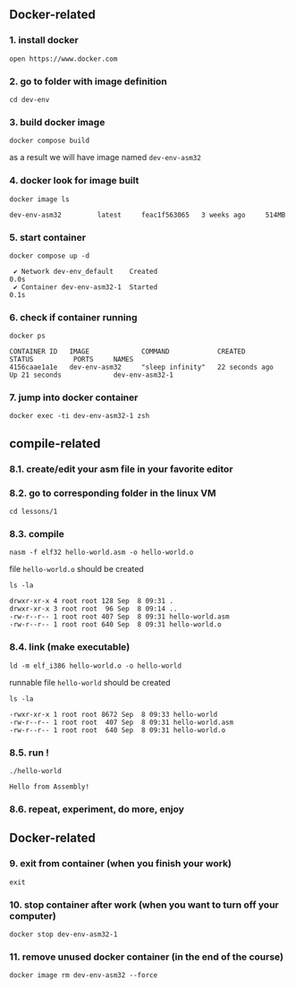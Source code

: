 ## Docker-related

### 1. install docker

```shell
open https://www.docker.com
```

### 2. go to folder with image definition

```shell
cd dev-env
```

### 3. build docker image

```shell
docker compose build
```

as a result we will have image named `dev-env-asm32`

### 4. docker look for image built

```shell
docker image ls
```

```terminaloutput
dev-env-asm32         latest     feac1f563065   3 weeks ago     514MB
```

### 5. start container

```shell
docker compose up -d
```

```terminaloutput
 ✔ Network dev-env_default    Created                                                                                                                                      0.0s 
 ✔ Container dev-env-asm32-1  Started                                                                                                                                      0.1s 
```

### 6. check if container running

```shell
docker ps
```

```terminaloutput
CONTAINER ID   IMAGE             COMMAND            CREATED          STATUS          PORTS     NAMES
4156caae1a1e   dev-env-asm32     "sleep infinity"   22 seconds ago   Up 21 seconds             dev-env-asm32-1
```

### 7. jump into docker container

```shell
docker exec -ti dev-env-asm32-1 zsh
```

## compile-related

### 8.1. create/edit your asm file in your favorite editor

### 8.2. go to corresponding folder in the linux VM

```shell
cd lessons/1
```

### 8.3. compile

```shell
nasm -f elf32 hello-world.asm -o hello-world.o
```
file `hello-world.o` should be created

```shell
ls -la
```

```terminaloutput
drwxr-xr-x 4 root root 128 Sep  8 09:31 .
drwxr-xr-x 3 root root  96 Sep  8 09:14 ..
-rw-r--r-- 1 root root 407 Sep  8 09:31 hello-world.asm
-rw-r--r-- 1 root root 640 Sep  8 09:31 hello-world.o
```
### 8.4. link (make executable)

```shell
ld -m elf_i386 hello-world.o -o hello-world
```
runnable file `hello-world` should be created
```shell
ls -la
```
```terminaloutput
-rwxr-xr-x 1 root root 8672 Sep  8 09:33 hello-world
-rw-r--r-- 1 root root  407 Sep  8 09:31 hello-world.asm
-rw-r--r-- 1 root root  640 Sep  8 09:31 hello-world.o
```

### 8.5. run !

```shell
./hello-world
```

```terminaloutput
Hello from Assembly!
```

### 8.6. repeat, experiment, do more, enjoy

## Docker-related

### 9. exit from container (when you finish your work)
```shell
exit
```

### 10. stop container after work (when you want to turn off your computer)
```shell
docker stop dev-env-asm32-1
```

### 11. remove unused docker container (in the end of the course)
```shell
docker image rm dev-env-asm32 --force
```
